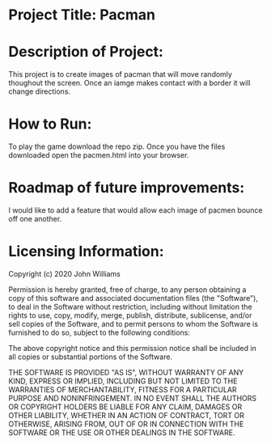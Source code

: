 # Project Title: Pacman

# Description of Project:
This project is to create images of pacman that will move randomly thoughout the screen. Once an iamge makes contact with a border
it will change directions.

# How to Run:
To play the game download the repo zip. Once you have the files downloaded open the pacmen.html into your browser.

# Roadmap of future improvements:
I would like to add a feature that would allow each image of pacmen bounce off one another.

# Licensing Information:
Copyright (c) 2020 John Williams

Permission is hereby granted, free of charge, to any person obtaining a copy of this software and associated documentation files (the "Software"), to deal in the Software without restriction, including without limitation the rights to use, copy, modify, merge, publish, distribute, sublicense, and/or sell copies of the Software, and to permit persons to whom the Software is furnished to do so, subject to the following conditions:

The above copyright notice and this permission notice shall be included in all copies or substantial portions of the Software.

THE SOFTWARE IS PROVIDED "AS IS", WITHOUT WARRANTY OF ANY KIND, EXPRESS OR IMPLIED, INCLUDING BUT NOT LIMITED TO THE WARRANTIES OF MERCHANTABILITY, FITNESS FOR A PARTICULAR PURPOSE AND NONINFRINGEMENT. IN NO EVENT SHALL THE AUTHORS OR COPYRIGHT HOLDERS BE LIABLE FOR ANY CLAIM, DAMAGES OR OTHER LIABILITY, WHETHER IN AN ACTION OF CONTRACT, TORT OR OTHERWISE, ARISING FROM, OUT OF OR IN CONNECTION WITH THE SOFTWARE OR THE USE OR OTHER DEALINGS IN THE SOFTWARE.
